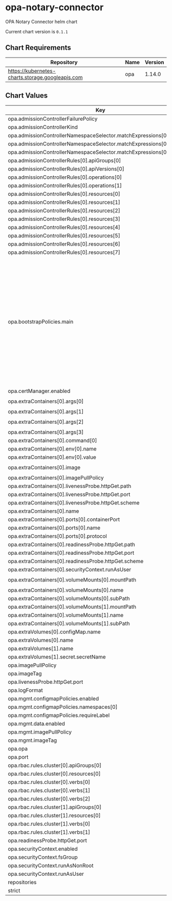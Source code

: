 opa-notary-connector
====================
OPA Notary Connector helm chart

Current chart version is `0.1.1`



## Chart Requirements

| Repository | Name | Version |
|------------|------|---------|
| https://kubernetes-charts.storage.googleapis.com | opa | 1.14.0 |

## Chart Values

| Key | Type | Default | Description |
|-----|------|---------|-------------|
| opa.admissionControllerFailurePolicy | string | `"Fail"` |  |
| opa.admissionControllerKind | string | `"MutatingWebhookConfiguration"` |  |
| opa.admissionControllerNamespaceSelector.matchExpressions[0].key | string | `"sighup.io/webhook"` |  |
| opa.admissionControllerNamespaceSelector.matchExpressions[0].operator | string | `"NotIn"` |  |
| opa.admissionControllerNamespaceSelector.matchExpressions[0].values[0] | string | `"ignore"` |  |
| opa.admissionControllerRules[0].apiGroups[0] | string | `"*"` |  |
| opa.admissionControllerRules[0].apiVersions[0] | string | `"*"` |  |
| opa.admissionControllerRules[0].operations[0] | string | `"CREATE"` |  |
| opa.admissionControllerRules[0].operations[1] | string | `"UPDATE"` |  |
| opa.admissionControllerRules[0].resources[0] | string | `"pods"` |  |
| opa.admissionControllerRules[0].resources[1] | string | `"deployments"` |  |
| opa.admissionControllerRules[0].resources[2] | string | `"replicationcontrollers"` |  |
| opa.admissionControllerRules[0].resources[3] | string | `"replicasets"` |  |
| opa.admissionControllerRules[0].resources[4] | string | `"daemonsets"` |  |
| opa.admissionControllerRules[0].resources[5] | string | `"statefulsets"` |  |
| opa.admissionControllerRules[0].resources[6] | string | `"jobs"` |  |
| opa.admissionControllerRules[0].resources[7] | string | `"cronjobs"` |  |
| opa.bootstrapPolicies.main | string | `"package system\n\nimport data.kubernetes.admission\n\nmain = {\n  \"apiVersion\": \"admission.k8s.io/v1beta1\",\n  \"kind\": \"AdmissionReview\",\n  \"response\": response,\n}\n\ndefault response = {\"allowed\": false, \"status\": {\"reason\": \"Strict mode enabled\"}}\n\nresponse = {\n  \"allowed\": false,\n  \"status\": {\"reason\": reason},\n} {\n  count(admission.deny) > 0\n  reason := concat(\"\\n\", admission.deny)\n}\n\nresponse = {\n  \"allowed\": true,\n  \"patchType\": \"JSONPatch\",\n  \"patch\": patch_bytes,\n} {\n  count(admission.deny) == 0\n  patch := {xw | xw := admission.patches[_][_]}\n  patch_json := json.marshal(patch)\n  patch_bytes := base64.encode(patch_json)\n  patch_bytes != \"W10=\"\n}\n\nresponse = {\n  \"allowed\": false,\n  \"status\": {\"reason\": patch_reason},\n} {\n  count(admission.deny) == 0\n  patch = {xw | xw := admission.patches[_][_]}\n  patch_json := json.marshal(patch)\n  patch_bytes := base64.encode(patch_json)\n  patch_bytes == \"W10=\"\n  patch_reason := \"OPA Notary Connector didn't return a valid value. Look at its logs to debug it\"\n}"` |  |
| opa.certManager.enabled | bool | `true` |  |
| opa.extraContainers[0].args[0] | string | `"--config=/etc/opa-notary-connector/trust.yaml"` |  |
| opa.extraContainers[0].args[1] | string | `"--listen-address=:8080"` |  |
| opa.extraContainers[0].args[2] | string | `"--trust-root-dir=/etc/opa-notary-connector/.trust"` |  |
| opa.extraContainers[0].args[3] | string | `"--verbosity=info"` |  |
| opa.extraContainers[0].command[0] | string | `"/opa-notary-connector"` |  |
| opa.extraContainers[0].env[0].name | string | `"GIN_MODE"` |  |
| opa.extraContainers[0].env[0].value | string | `"release"` |  |
| opa.extraContainers[0].image | string | `"reg.sighup.io/sighupio/opa-notary-connector:v0.1.1"` |  |
| opa.extraContainers[0].imagePullPolicy | string | `"Always"` |  |
| opa.extraContainers[0].livenessProbe.httpGet.path | string | `"/healthz"` |  |
| opa.extraContainers[0].livenessProbe.httpGet.port | string | `"http"` |  |
| opa.extraContainers[0].livenessProbe.httpGet.scheme | string | `"HTTP"` |  |
| opa.extraContainers[0].name | string | `"opa-notary-connector"` |  |
| opa.extraContainers[0].ports[0].containerPort | int | `8080` |  |
| opa.extraContainers[0].ports[0].name | string | `"http"` |  |
| opa.extraContainers[0].ports[0].protocol | string | `"TCP"` |  |
| opa.extraContainers[0].readinessProbe.httpGet.path | string | `"/healthz"` |  |
| opa.extraContainers[0].readinessProbe.httpGet.port | string | `"http"` |  |
| opa.extraContainers[0].readinessProbe.httpGet.scheme | string | `"HTTP"` |  |
| opa.extraContainers[0].securityContext.runAsUser | int | `1001` |  |
| opa.extraContainers[0].volumeMounts[0].mountPath | string | `"/etc/opa-notary-connector/trust.yaml"` |  |
| opa.extraContainers[0].volumeMounts[0].name | string | `"opa-notary-connector-config"` |  |
| opa.extraContainers[0].volumeMounts[0].subPath | string | `"trust.yaml"` |  |
| opa.extraContainers[0].volumeMounts[1].mountPath | string | `"/etc/ssl/certs/ca.crt"` |  |
| opa.extraContainers[0].volumeMounts[1].name | string | `"notary-server-crt"` |  |
| opa.extraContainers[0].volumeMounts[1].subPath | string | `"ca.crt"` |  |
| opa.extraVolumes[0].configMap.name | string | `"opa-notary-connector-config"` |  |
| opa.extraVolumes[0].name | string | `"opa-notary-connector-config"` |  |
| opa.extraVolumes[1].name | string | `"notary-server-crt"` |  |
| opa.extraVolumes[1].secret.secretName | string | `"notary-server-crt"` |  |
| opa.imagePullPolicy | string | `"Always"` |  |
| opa.imageTag | string | `"0.21.1"` |  |
| opa.livenessProbe.httpGet.port | int | `8443` |  |
| opa.logFormat | string | `"json"` |  |
| opa.mgmt.configmapPolicies.enabled | bool | `true` |  |
| opa.mgmt.configmapPolicies.namespaces[0] | string | `"webhook"` |  |
| opa.mgmt.configmapPolicies.requireLabel | bool | `true` |  |
| opa.mgmt.data.enabled | bool | `true` |  |
| opa.mgmt.imagePullPolicy | string | `"Always"` |  |
| opa.mgmt.imageTag | string | `"0.11"` |  |
| opa.opa | bool | `false` |  |
| opa.port | int | `8443` |  |
| opa.rbac.rules.cluster[0].apiGroups[0] | string | `"*"` |  |
| opa.rbac.rules.cluster[0].resources[0] | string | `"*"` |  |
| opa.rbac.rules.cluster[0].verbs[0] | string | `"get"` |  |
| opa.rbac.rules.cluster[0].verbs[1] | string | `"list"` |  |
| opa.rbac.rules.cluster[0].verbs[2] | string | `"watch"` |  |
| opa.rbac.rules.cluster[1].apiGroups[0] | string | `""` |  |
| opa.rbac.rules.cluster[1].resources[0] | string | `"configmaps"` |  |
| opa.rbac.rules.cluster[1].verbs[0] | string | `"update"` |  |
| opa.rbac.rules.cluster[1].verbs[1] | string | `"patch"` |  |
| opa.readinessProbe.httpGet.port | int | `8443` |  |
| opa.securityContext.enabled | bool | `true` |  |
| opa.securityContext.fsGroup | int | `1001` |  |
| opa.securityContext.runAsNonRoot | bool | `true` |  |
| opa.securityContext.runAsUser | int | `1` |  |
| repositories | list | `[]` |  |
| strict | bool | `true` |  |
